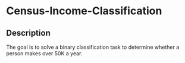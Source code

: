 # Census-Income-Classification

## Description

The goal is to solve a binary classification task to determine whether a person makes over 50K a year.
 
